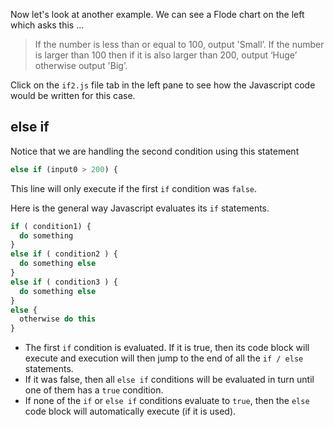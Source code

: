 Now let's look at another example. We can see a Flode chart on the left which asks this ...

> If the number is less than or equal to 100, output 'Small’. If the number is larger than 100 then if it is also larger than 200, output ‘Huge’ otherwise output 'Big’.

Click on the `if2.js` file tab in the left pane to see how the Javascript code would be written for this case.

## else if
Notice that we are handling the second condition using this statement

```javascript
else if (input0 > 200) {
```

This line will only execute if the first `if` condition was `false`.

Here is the general way Javascript evaluates its `if` statements.

```javascript
if ( condition1) {
  do something
}
else if ( condition2 ) {
  do something else
}
else if ( condition3 ) {
  do something else
}
else {
  otherwise do this
}
```

- The first `if` condition is evaluated. If it is true, then its code block will execute and execution will then jump to the end of all the `if / else` statements.
- If it was false, then all `else if` conditions will be evaluated in turn until one of them has a `true` condition.
- If none of the `if` or `else if` conditions evaluate to `true`, then the `else` code block will automatically execute (if it is used).

